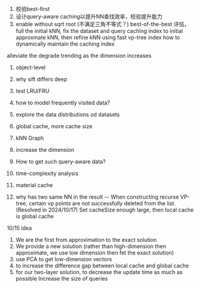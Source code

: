 1. 校验best-first
2. 设计query-aware caching以提升NN查找效率，校验提升能力
3. enable without sqrt root (不满足三角不等式？)
best-of-the-best 评估， full the initial kNN, fix the dataset and query
caching index to initial approxmate kNN, then refine kNN using fast vp-tree index
how to dynamically maintain the caching index

alleviate the degrade trending as the dimension increases

1. object-level
2. why sift differs deep
3. test LRU/FRU
4. how to model frequently visited data?
5. explore the data distributions od datasets

1. global cache, more cache size
2. kNN Graph
3. increase the dimension
4. How to get such query-aware data?
5. time-complexity analysis
6. material cache
7. why has two same NN in the result -- When constructing recurse VP-tree, certain vp points are not successfully deleted from the list.
(Resolved in 2024/10/17)
Set cacheSize enough large, then local cache is global cache

10/15 idea
1. We are the first from approximation to the exact solution
2. We provide a new solution (rather than high-dimension then approximate, we use low dimension then fet the exact solution)
3. use PCA to get low-dimension vectors
4. to increase the difference gap between local cache and global cache
5. for our two-layer solution, to decrease the update time as much as possible
Increase the size of queries